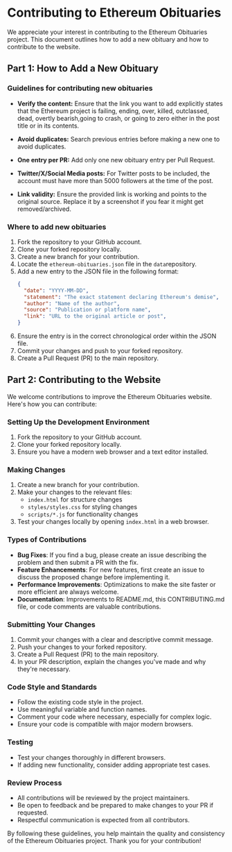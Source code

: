 # Contributing to Ethereum Obituaries
We appreciate your interest in contributing to the Ethereum Obituaries project. This document outlines how to add a new obituary and how to contribute to the website.

## Part 1: How to Add a New Obituary

### Guidelines for contributing new obituaries
- **Verify the content:** Ensure that the link you want to add explicitly states that the Ethereum project is failing, ending, over, killed, outclassed, dead, overtly bearish,going to crash, or going to zero either in the post title or in its contents.

- **Avoid duplicates:** Search previous entries before making a new one to avoid duplicates.

- **One entry per PR:** Add only one new obituary entry per Pull Request.

- **Twitter/X/Social Media posts:** For Twitter posts to be included, the account must have more than 5000 followers at the time of the post.

- **Link validity:** Ensure the provided link is working and points to the original source. Replace it by a screenshot if you fear it might get removed/archived.

### Where to add new obituaries
1. Fork the repository to your GitHub account.
2. Clone your forked repository locally.
3. Create a new branch for your contribution.
4. Locate the `ethereum-obituaries.json` file in the `data`repository.
5. Add a new entry to the JSON file in the following format:
   ```json
   {
     "date": "YYYY-MM-DD",
     "statement": "The exact statement declaring Ethereum's demise",
     "author": "Name of the author",
     "source": "Publication or platform name",
     "link": "URL to the original article or post",
   }
6. Ensure the entry is in the correct chronological order within the JSON file.
7. Commit your changes and push to your forked repository.
8. Create a Pull Request (PR) to the main repository.


## Part 2: Contributing to the Website
We welcome contributions to improve the Ethereum Obituaries website. Here's how you can contribute:

### Setting Up the Development Environment
1. Fork the repository to your GitHub account.
2. Clone your forked repository locally.
3. Ensure you have a modern web browser and a text editor installed.

### Making Changes
1. Create a new branch for your contribution.
2. Make your changes to the relevant files:
   - `index.html` for structure changes
   - `styles/styles.css` for styling changes
   - `scripts/*.js` for functionality changes
3. Test your changes locally by opening `index.html` in a web browser.

### Types of Contributions
- **Bug Fixes**: If you find a bug, please create an issue describing the problem and then submit a PR with the fix.
- **Feature Enhancements**: For new features, first create an issue to discuss the proposed change before implementing it.
- **Performance Improvements**: Optimizations to make the site faster or more efficient are always welcome.
- **Documentation**: Improvements to README.md, this CONTRIBUTING.md file, or code comments are valuable contributions.

### Submitting Your Changes
1. Commit your changes with a clear and descriptive commit message.
2. Push your changes to your forked repository.
3. Create a Pull Request (PR) to the main repository.
4. In your PR description, explain the changes you've made and why they're necessary.

### Code Style and Standards
- Follow the existing code style in the project.
- Use meaningful variable and function names.
- Comment your code where necessary, especially for complex logic.
- Ensure your code is compatible with major modern browsers.

### Testing
- Test your changes thoroughly in different browsers.
- If adding new functionality, consider adding appropriate test cases.

### Review Process
- All contributions will be reviewed by the project maintainers.
- Be open to feedback and be prepared to make changes to your PR if requested.
- Respectful communication is expected from all contributors.

By following these guidelines, you help maintain the quality and consistency of the Ethereum Obituaries project. Thank you for your contribution!